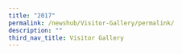 ```yaml
---
title: "2017"
permalink: /newshub/Visitor-Gallery/permalink/
description: ""
third_nav_title: Visitor Gallery
---
```

